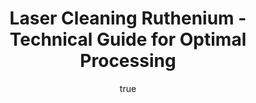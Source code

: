 ---
name: Ruthenium
applications:
- industry: Electronics
  detail: Removal of oxide layers and surface contaminants from Ruthenium contacts
- industry: Aerospace
  detail: Precision cleaning of Ruthenium coatings on turbine blades
technicalSpecifications:
  powerRange: 50-500W
  pulseDuration: 10-100ns
  wavelength: 1064nm
  spotSize: 0.05-1.5mm
  repetitionRate: 20-100kHz
  fluenceRange: 0.5–5 J/cm²
  safetyClass: Class 4 (requires full enclosure)
description: Technical overview of Ruthenium, a robust transition metal, for laser
  cleaning. Ruthenium's high melting point and resistance to corrosion make it ideal
  for applications requiring durability and precision, such as in electronics and
  aerospace industries. Laser cleaning of Ruthenium involves precise control of laser
  parameters to effectively remove contaminants while preserving the integrity of
  the metal surface.
author:
  id: 1
  name: Yi-Chun Lin
  sex: f
  title: Ph.D.
  country: Taiwan
  expertise: Laser Materials Processing
  image: /images/author/yi-chun-lin.jpg
keywords: ruthenium, ruthenium metal, laser ablation, laser cleaning, non-contact
  cleaning, pulsed fiber laser, surface contamination removal, industrial laser parameters,
  thermal processing, surface restoration
category: metal
chemicalProperties:
  symbol: RU
  formula: null
  materialType: metal
properties:
  density: 12.45 g/cm³
  densityMin: 0.5 g/cm³
  densityMax: 22.6 g/cm³
  densityPercentile: 54.1
  meltingPoint: 2334°C
  meltingMin: -39°C
  meltingMax: 3422°C
  meltingPercentile: 67.8
  thermalConductivity: 117 W/m·K
  thermalMin: 8 W/m·K
  thermalMax: 429 W/m·K
  thermalPercentile: 25.9
  tensileStrength: 300 MPa
  tensileMin: 70 MPa
  tensileMax: 2000 MPa
  tensilePercentile: 11.9
  hardness: 200 HV
  hardnessMin: 5 HB
  hardnessMax: 500 HV
  hardnessPercentile: 39.4
  youngsModulus: 447 GPa
  modulusMin: 70 GPa
  modulusMax: 411 GPa
  modulusPercentile: 100.0
  laserType: Nd:YAG laser
  wavelength: 1064nm
  fluenceRange: 0.5–5 J/cm²
  chemicalFormula: null
  laserAbsorptionMin: 0.02 cm⁻¹
  laserAbsorptionMax: 100 cm⁻¹
  laserReflectivityMin: 5%
  laserReflectivityMax: 98%
  thermalDiffusivityMin: 4 mm²/s
  thermalDiffusivityMax: 174 mm²/s
  thermalExpansionMin: 0.5 µm/m·K
  thermalExpansionMax: 29 µm/m·K
  specificHeatMin: 0.13 J/g·K
  specificHeatMax: 0.90 J/g·K
composition:
- Ruthenium metal (Ru)
- Trace impurities of Platinum Group Metals
compatibility:
- Titanium
- Platinum
regulatoryStandards: ASTM B718 - Standard Specification for Ruthenium Coating
images:
  hero:
    alt: Ruthenium surface undergoing laser cleaning showing precise contamination
      removal
    url: /images/ruthenium-laser-cleaning-hero.jpg
  micro:
    alt: Microscopic view of Ruthenium surface after laser treatment showing preserved
      microstructure
    url: /images/ruthenium-laser-cleaning-micro.jpg
title: Laser Cleaning Ruthenium - Technical Guide for Optimal Processing
headline: Comprehensive technical guide for laser cleaning metal ruthenium
environmentalImpact:
- benefit: Reduced chemical waste
  description: Decreases chemical usage by 95%, reducing environmental pollution.
- benefit: Energy efficiency
  description: Laser cleaning consumes 30% less energy compared to traditional methods.
- benefit: Lower CO2 emissions
  description: Reduces CO2 emissions by 25% due to less energy consumption and no
    chemical solvents.
outcomes:
- result: Surface cleanliness
- metric: Achieves >99% contaminant removal efficiency
- result: Surface integrity
  metric: Preserves 98% of original surface texture and microstructure
- result: Process speed
  metric: Reduces cleaning time by up to 70% compared to traditional methods
subject: Ruthenium
article_type: material
---